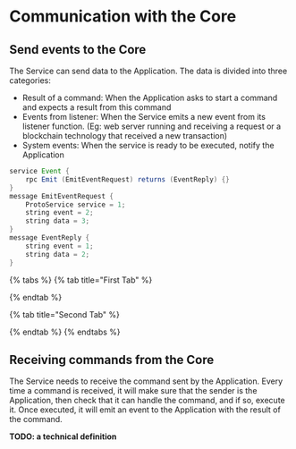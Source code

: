 # Communication with the Core

## Send events to the Core

The Service can send data to the Application. The data is divided into three categories:

* Result of a command: When the Application asks to start a command and expects a result from this command
* Events from listener: When the Service emits a new event from its listener function. \(Eg: web server running and receiving a request or a blockchain technology that received a new transaction\)
* System events: When the service is ready to be executed, notify the Application

```java
service Event {
    rpc Emit (EmitEventRequest) returns (EventReply) {}
}
message EmitEventRequest {
    ProtoService service = 1; 
    string event = 2;
    string data = 3;
}
message EventReply {
    string event = 1;
    string data = 2;
}
```

{% tabs %}
{% tab title="First Tab" %}

{% endtab %}

{% tab title="Second Tab" %}

{% endtab %}
{% endtabs %}

## Receiving commands from the Core

The Service needs to receive the command sent by the Application. Every time a command is received, it will make sure that the sender is the Application, then check that it can handle the command, and if so, execute it. Once executed, it will emit an event to the Application with the result of the command.

**TODO: a technical definition**

